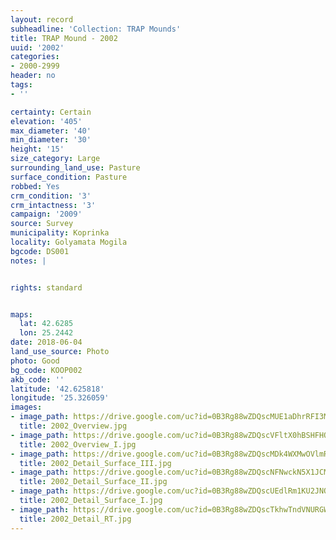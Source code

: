 ```yaml
---
layout: record
subheadline: 'Collection: TRAP Mounds'
title: TRAP Mound - 2002
uuid: '2002'
categories:
- 2000-2999
header: no
tags:
- ''

certainty: Certain
elevation: '405'
max_diameter: '40'
min_diameter: '30'
height: '15'
size_category: Large
surrounding_land_use: Pasture
surface_condition: Pasture
robbed: Yes
crm_condition: '3'
crm_intactness: '3'
campaign: '2009'
source: Survey
municipality: Koprinka
locality: Golyamata Mogila
bgcode: DS001
notes: |


rights: standard


maps:
  lat: 42.6285
  lon: 25.2442
date: 2018-06-04
land_use_source: Photo
photo: Good
bg_code: KOOP002
akb_code: ''
latitude: '42.625818'
longitude: '25.326059'
images:
- image_path: https://drive.google.com/uc?id=0B3Rg88wZDQscMUE1aDhrRFI3MG8
  title: 2002_Overview.jpg
- image_path: https://drive.google.com/uc?id=0B3Rg88wZDQscVFltX0hBSHFHQ0E
  title: 2002_Overview_I.jpg
- image_path: https://drive.google.com/uc?id=0B3Rg88wZDQscMDk4WXMwOVlmRTg
  title: 2002_Detail_Surface_III.jpg
- image_path: https://drive.google.com/uc?id=0B3Rg88wZDQscNFNwckN5X1JCMmM
  title: 2002_Detail_Surface_II.jpg
- image_path: https://drive.google.com/uc?id=0B3Rg88wZDQscUEdlRm1KU2JNOWc
  title: 2002_Detail_Surface_I.jpg
- image_path: https://drive.google.com/uc?id=0B3Rg88wZDQscTkhwTndVNURGWjg
  title: 2002_Detail_RT.jpg
---
```

